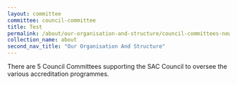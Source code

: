 ```yaml
---
layout: committee
committee: council-committee
title: Test
permalink: /about/our-organisation-and-structure/council-committees-new
collection_name: about
second_nav_title: "Our Organisation And Structure"
---
```

There are 5 Council Committees supporting the SAC Council to oversee the various accreditation programmes.
